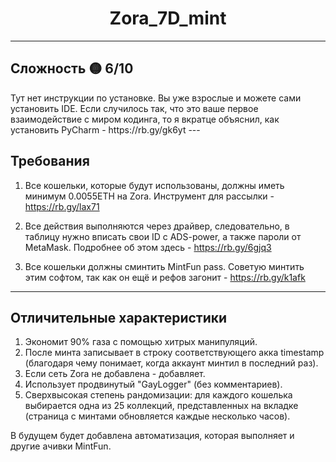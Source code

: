 <h1 align="center">Zora_7D_mint</h1>

---

<h2>Сложность 🟡 6/10</h2>
Тут нет инструкции по установке. Вы уже взрослые и можете сами установить IDE.
Если случилось так, что это ваше первое взаимодействие с миром кодинга, то я вкратце объяснил, как установить PyCharm - https://rb.gy/gk6yt
---

<h2>Требования</h2>

1. Все кошельки, которые будут использованы, должны иметь минимум 0.0055ETH на Zora. Инструмент для рассылки - https://rb.gy/lax71

2. Все действия выполняются через драйвер, следовательно, в таблицу нужно вписать свои ID с ADS-power, а также пароли от MetaMask. Подробнее об этом здесь - https://rb.gy/6gjq3

3. Все кошельки должны сминтить MintFun pass. Советую минтить этим софтом, так как он ещё и рефов загонит - https://rb.gy/k1afk
---

<h2>Отличительные характеристики</h2>

1) Экономит 90% газа с помощью хитрых манипуляций.
2) После минта записывает в строку соответствующего акка timestamp (благодаря чему понимает, когда аккаунт минтил в последний раз).
3) Если сеть Zora не добавлена - добавляет.
4) Использует продвинутый "GayLogger" (без комментариев).
5) Сверхвысокая степень рандомизации: для каждого кошелька выбирается одна из 25 коллекций, представленных на вкладке (страница с минтами обновляется каждые несколько часов).

В будущем будет добавлена автоматизация, которая выполняет и другие ачивки MintFun.

